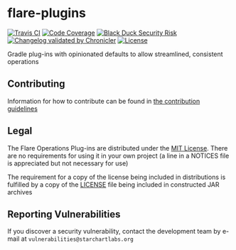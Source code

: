 # flare-plugins

[![Travis CI](https://img.shields.io/travis/com/StarChart-Labs/flare-plugins.svg?branch=master)](https://travis-ci.com/StarChart-Labs/flare-plugins) [![Code Coverage](https://img.shields.io/codecov/c/github/StarChart-Labs/flare-plugins.svg)](https://codecov.io/github/StarChart-Labs/flare-plugins) [![Black Duck Security Risk](https://copilot.blackducksoftware.com/github/repos/StarChart-Labs/flare-plugins/branches/master/badge-risk.svg)](https://copilot.blackducksoftware.com/github/repos/StarChart-Labs/flare-plugins/branches/master) [![Changelog validated by Chronicler](https://chronicler.starchartlabs.org/images/changelog-chronicler-success.png)](https://chronicler.starchartlabs.org/) [![License](https://img.shields.io/badge/License-MIT-blue.svg)](https://opensource.org/licenses/MIT)

Gradle plug-ins with opinionated defaults to allow streamlined, consistent operations

## Contributing

Information for how to contribute can be found in [the contribution guidelines](./docs/CONTRIBUTING.md)

## Legal

The Flare Operations Plug-ins are distributed under the [MIT License](https://opensource.org/licenses/MIT). There are no requirements for using it in your own project (a line in a NOTICES file is appreciated but not necessary for use)

The requirement for a copy of the license being included in distributions is fulfilled by a copy of the [LICENSE](./LICENSE) file being included in constructed JAR archives

## Reporting Vulnerabilities

If you discover a security vulnerability, contact the development team by e-mail at `vulnerabilities@starchartlabs.org`
